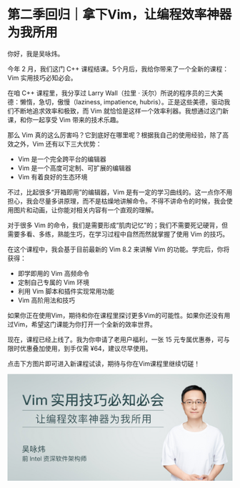 # 第二季回归｜拿下Vim，让编程效率神器为我所用
你好，我是吴咏炜。

今年 2 月，我们这门 C++ 课程结课。5个月后，我给你带来了一个全新的课程：Vim 实用技巧必知必会。

在咱 C++ 课程里，我分享过 Larry Wall（拉里 · 沃尔）所说的程序员的三大美德：懒惰，急切，傲慢（laziness, impatience, hubris）。正是这些美德，驱动我们不断地追求效率和极致，而 Vim 就恰恰是这样一个效率利器。我想通过这门新课，和你一起享受 Vim 带来的技术乐趣。

那么 Vim 真的这么厉害吗？它到底好在哪里呢？根据我自己的使用经验，除了高效之外，Vim 还有以下三大优势：

* Vim 是一个完全跨平台的编辑器
* Vim 是一个高度可定制、可扩展的编辑器
* Vim 有着良好的生态环境

不过，比起很多“开箱即用”的编辑器，Vim 是有一定的学习曲线的。这一点你不用担心，我会尽量多讲原理，而不是枯燥地讲解命令。不得不讲命令的时候，我会使用图片和动画，让你能对相关内容有一个直观的理解。

对于很多 Vim 的命令，我们是需要形成“肌肉记忆”的；我们不需要死记硬背，但需要多看、多练，熟能生巧，在学习过程中自然而然就掌握了使用 Vim 的技巧。

在这个课程中，我会基于目前最新的 Vim 8.2 来讲解 Vim 的功能。学完后，你将获得：

<!-- [[[read_end]]] -->

* 即学即用的 Vim 高频命令
* 定制自己专属的 Vim 环境
* 利用 Vim 脚本和插件实现常用功能
* Vim 高阶用法和技巧

如果你正在使用Vim，期待和你在课程里探讨更多Vim的可能性。如果你还没有用过Vim，希望这门课能为你打开一个全新的效率世界。

现在，课程已经上线了。我为你申请了老用户福利，一张 15 元专属优惠券，可与限时优惠叠加使用，到手仅需 ¥64，建议尽早使用。

点击下方图片即可进入新课程试读，期待与你在Vim课程里继续切磋！

[![](./httpsstatic001geekbangorgresourceimageb9d6b90c9c03f317ec3f7e07fe82defbc9d6.jpg)](https://time.geekbang.org/column/intro/324?utm_term=zeusE5AJR&utm_source=app&utm_medium=geektime&utm_campaign=diyiji&utm_content=0720)